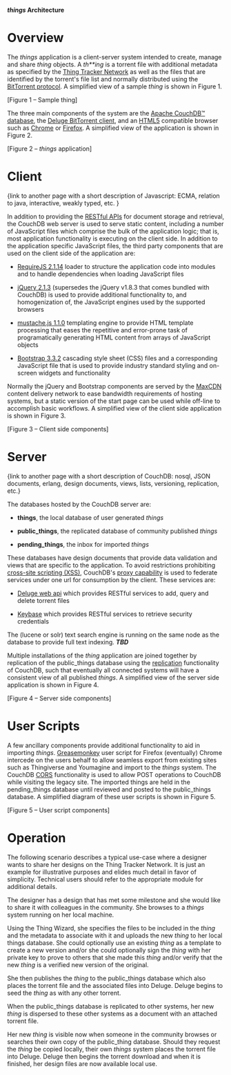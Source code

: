 ***things* Architecture**

Overview
========

The *things* application is a client-server system intended to create, manage and share *thing* objects. A *th**ing* is a torrent file with additional metadata as specified by the [Thing Tracker Network](http://thingtracker.net/) as well as the files that are identified by the torrent's file list and normally distributed using the [BitTorrent protocol](http://bittorrent.org/). A simplified view of a sample *thing* is shown in Figure 1.

[Figure 1 – Sample thing]

The three main components of the system are the [Apache CouchDB™ database](https://couchdb.apache.org/), the [Deluge BitTorrent client](http://deluge-torrent.org/), and an [HTML5](https://en.wikipedia.org/wiki/HTML5) compatible browser such as [Chrome](https://www.google.com/chrome/) or [Firefox](https://www.mozilla.org/en-US/firefox/new/). A simplified view of the application is shown in Figure 2.

[Figure 2 – *things* application]

Client
======

{link to another page with a short description of Javascript: ECMA, relation to java, interactive, weakly typed, etc. }

In addition to providing the [RESTful APIs](https://en.wikipedia.org/wiki/Representational_state_transfer) for document storage and retrieval, the CouchDB web server is used to serve static content, including a number of JavaScript files which comprise the bulk of the application logic; that is, most application functionality is executing on the client side. In addition to the application specific JavaScript files, the third party components that are used on the client side of the application are:

-   [RequireJS 2.1.14](http://www.requirejs.org/) loader to structure the application code into modules and to handle dependencies when loading JavaScript files

-   [jQuery 2.1.3](https://jquery.com/) (supersedes the jQuery v1.8.3 that comes bundled with CouchDB) is used to provide additional functionality to, and homogenization of, the JavaScript engines used by the supported browsers

-   [mustache.js 1.1.0](http://github.com/janl/mustache.js) templating engine to provide HTML template processing that eases the repetitive and error-prone task of programatically generating HTML content from arrays of JavaScript objects

-   [Bootstrap 3.3.2](http://getbootstrap.com/) cascading style sheet (CSS) files and a corresponding JavaScript file that is used to provide industry standard styling and on-screen widgets and functionality

Normally the jQuery and Bootstrap components are served by the [MaxCDN](https://www.maxcdn.com/) content delivery network to ease bandwidth requirements of hosting systems, but a static version of the start page can be used while off-line to accomplish basic workflows. A simplified view of the client side application is shown in Figure 3.

[Figure 3 – Client side components]

Server
======

{link to another page with a short description of CouchDB: nosql, JSON documents, erlang, design documents, views, lists, versioning, replication, etc.}

The databases hosted by the CouchDB server are:

-   **things**, the local database of user generated *things*

-   **public\_things**, the replicated database of community published *things*

-   **pending\_things**, the inbox for imported *things*

These databases have design documents that provide data validation and views that are specific to the application. To avoid restrictions prohibiting [cross-site scripting (XSS)](https://en.wikipedia.org/wiki/Cross-site_scripting), CouchDB's [proxy capability](http://docs.couchdb.org/en/1.6.1/config/proxying.html) is used to federate services under one url for consumption by the client. These services are:

-   [Deluge web api](http://deluge-torrent.org/docs/master/modules/ui/web/json_api.html) which provides RESTful services to add, query and delete torrent files

-   [Keybase](https://keybase.io/) which provides RESTful services to retrieve security credentials

The (lucene or solr) text search engine is running on the same node as the database to provide full text indexing. ***TBD***

Multiple installations of the *thing* application are joined together by replication of the public\_things database using the [replication](http://docs.couchdb.org/en/1.6.1/replication/index.html) functionality of CouchDB, such that eventually all connected systems will have a consistent view of all published *things*. A simplified view of the server side application is shown in Figure 4.

[Figure 4 – Server side components]

User Scripts
============

A few ancillary components provide additional functionality to aid in importing *things*. [Greasemonkey](http://www.greasespot.net/) user script for Firefox (eventually) Chrome intercede on the users behalf to allow seamless export from existing sites such as Thingiverse and Youmagine and import to the *things* system. The CouchDB [CORS](http://docs.couchdb.org/en/1.6.1/config/http.html?highlight=cors#cross-origin-resource-sharing) functionality is used to allow POST operations to CouchDB while visiting the legacy site. The imported things are held in the pending\_things database until reviewed and posted to the public\_things database. A simplified diagram of these user scripts is shown in Figure 5.

[Figure 5 – User script components]

Operation
=========

The following scenario describes a typical use-case where a designer wants to share her designs on the Thing Tracker Network. It is just an example for illustrative purposes and elides much detail in favor of simplicity. Technical users should refer to the appropriate module for additional details.

The designer has a design that has met some milestone and she would like to share it with colleagues in the community. She browses to a *things* system running on her local machine.

Using the Thing Wizard, she specifies the files to be included in the *thing* and the metadata to associate with it and uploads the new *thing* to her local things database. She could optionally use an existing *thing* as a template to create a new version and/or she could optionally sign the *thing* with her private key to prove to others that she made this *thing* and/or verify that the new *thing* is a verified new version of the original.

She then publishes the *thing* to the public\_things database which also places the torrent file and the associated files into Deluge. Deluge begins to seed the *thing* as with any other torrent.

When the public\_things database is replicated to other systems, her new *thing* is dispersed to these other systems as a document with an attached torrent file.

Her new *thing* is visible now when someone in the community browses or searches their own copy of the public\_thing database. Should they request the *thing* be copied locally, their own *things* system places the torrent file into Deluge. Deluge then begins the torrent download and when it is finished, her design files are now available local use.


